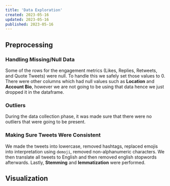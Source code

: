 ```yaml
---
title: 'Data Exploration'
created: 2023-05-16
updated: 2023-05-16
published: 2023-05-16 
---
```


## Preprocessing

### Handling Missing/Null Data

Some of the rows for the engagement metrics (Likes, Replies, Retweets, and Quote Tweets) were null. To handle this we safely set those values to 0. There were other columns which had null values such as **Location** and **Account Bio**, however we are not going to be using that data hence we just dropped it in the dataframe.

### Outliers

During the data collection phase, it was made sure that there were no outliers that were going to be present.

### Making Sure Tweets Were Consistent

We made the tweets into lowercase, removed hashtags, replaced emojis into interpretation using `demoji`, removed non-alphanumeric characters. We then translate all tweets to English and then removed english stopwords afterwards. Lastly, **Stemming** and **lemmatization** were performed.

## Visualization
